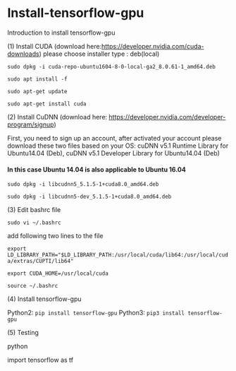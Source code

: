 # Install-tensorflow-gpu
Introduction to install tensorflow-gpu

(1) Install CUDA (download here:https://developer.nvidia.com/cuda-downloads)
please choose installer type : deb(local)

`sudo dpkg -i cuda-repo-ubuntu1604-8-0-local-ga2_8.0.61-1_amd64.deb` 

`sudo apt install -f`

`sudo apt-get update`

`sudo apt-get install cuda`

(2) Install CuDNN (download here: https://developer.nvidia.com/developer-program/signup)

First, you need to sign up an account, after activated your account please download these two files based on your OS: cuDNN v5.1 Runtime Library for Ubuntu14.04 (Deb), 
cuDNN v5.1 Developer Library for Ubuntu14.04 (Deb) 
#### In this case Ubuntu 14.04 is also applicable to Ubuntu 16.04

`sudo dpkg -i libcudnn5_5.1.5-1+cuda8.0_amd64.deb`

`sudo dpkg -i libcudnn5-dev_5.1.5-1+cuda8.0_amd64.deb`

(3) Edit bashrc file

`sudo vi ~/.bashrc`

add following two lines to the file

`export LD_LIBRARY_PATH="$LD_LIBRARY_PATH:/usr/local/cuda/lib64:/usr/local/cuda/extras/CUPTI/lib64"`

`export CUDA_HOME=/usr/local/cuda`

`source ~/.bashrc`

(4) Install tensorflow-gpu

Python2: `pip install tensorflow-gpu`
Python3: `pip3 install tensorflow-gpu`

(5) Testing

python

import tensorflow as tf
